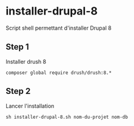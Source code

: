 # installer-drupal-8

Script shell permettant d'installer Drupal 8


## Step 1

Installer drush 8

```
composer global require drush/drush:8.*
```

## Step 2

Lancer l'installation

```
sh installer-drupal-8.sh nom-du-projet nom-db
```